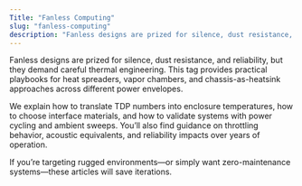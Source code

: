 ```yaml
---
Title: "Fanless Computing"
slug: "fanless-computing"
description: "Fanless designs are prized for silence, dust resistance, and reliability, but they demand careful thermal engineering. This tag provides practical playbooks for..."
---
```


Fanless designs are prized for silence, dust resistance, and reliability, but they demand careful
thermal engineering. This tag provides practical playbooks for heat spreaders, vapor chambers, and
chassis-as-heatsink approaches across different power envelopes.

We explain how to translate TDP numbers into enclosure temperatures, how to choose interface
materials, and how to validate systems with power cycling and ambient sweeps. You’ll also find
guidance on throttling behavior, acoustic equivalents, and reliability impacts over years of
operation.

If you’re targeting rugged environments—or simply want zero-maintenance systems—these articles
will save iterations.